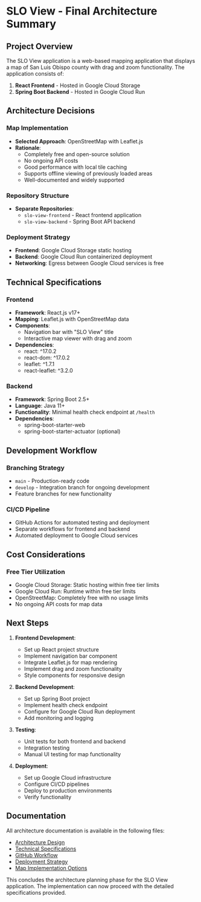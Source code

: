 # SLO View - Final Architecture Summary

## Project Overview

The SLO View application is a web-based mapping application that displays a map of San Luis Obispo county with drag and zoom functionality. The application consists of:

1. **React Frontend** - Hosted in Google Cloud Storage
2. **Spring Boot Backend** - Hosted in Google Cloud Run

## Architecture Decisions

### Map Implementation
- **Selected Approach**: OpenStreetMap with Leaflet.js
- **Rationale**: 
  - Completely free and open-source solution
  - No ongoing API costs
  - Good performance with local tile caching
  - Supports offline viewing of previously loaded areas
  - Well-documented and widely supported

### Repository Structure
- **Separate Repositories**:
  - `slo-view-frontend` - React frontend application
  - `slo-view-backend` - Spring Boot API backend

### Deployment Strategy
- **Frontend**: Google Cloud Storage static hosting
- **Backend**: Google Cloud Run containerized deployment
- **Networking**: Egress between Google Cloud services is free

## Technical Specifications

### Frontend
- **Framework**: React.js v17+
- **Mapping**: Leaflet.js with OpenStreetMap data
- **Components**:
  - Navigation bar with "SLO View" title
  - Interactive map viewer with drag and zoom
- **Dependencies**:
  - react: ^17.0.2
  - react-dom: ^17.0.2
  - leaflet: ^1.7.1
  - react-leaflet: ^3.2.0

### Backend
- **Framework**: Spring Boot 2.5+
- **Language**: Java 11+
- **Functionality**: Minimal health check endpoint at `/health`
- **Dependencies**:
  - spring-boot-starter-web
  - spring-boot-starter-actuator (optional)

## Development Workflow

### Branching Strategy
- `main` - Production-ready code
- `develop` - Integration branch for ongoing development
- Feature branches for new functionality

### CI/CD Pipeline
- GitHub Actions for automated testing and deployment
- Separate workflows for frontend and backend
- Automated deployment to Google Cloud services

## Cost Considerations

### Free Tier Utilization
- Google Cloud Storage: Static hosting within free tier limits
- Google Cloud Run: Runtime within free tier limits
- OpenStreetMap: Completely free with no usage limits
- No ongoing API costs for map data

## Next Steps

1. **Frontend Development**:
   - Set up React project structure
   - Implement navigation bar component
   - Integrate Leaflet.js for map rendering
   - Implement drag and zoom functionality
   - Style components for responsive design

2. **Backend Development**:
   - Set up Spring Boot project
   - Implement health check endpoint
   - Configure for Google Cloud Run deployment
   - Add monitoring and logging

3. **Testing**:
   - Unit tests for both frontend and backend
   - Integration testing
   - Manual UI testing for map functionality

4. **Deployment**:
   - Set up Google Cloud infrastructure
   - Configure CI/CD pipelines
   - Deploy to production environments
   - Verify functionality

## Documentation

All architecture documentation is available in the following files:
- [Architecture Design](architecture.md)
- [Technical Specifications](technical-specs.md)
- [GitHub Workflow](github-workflow.md)
- [Deployment Strategy](deployment-strategy.md)
- [Map Implementation Options](map-implementation-options.md)

This concludes the architecture planning phase for the SLO View application. The implementation can now proceed with the detailed specifications provided.